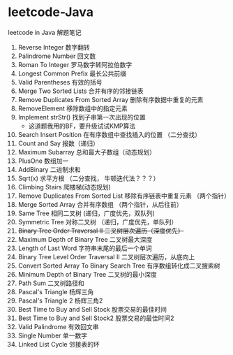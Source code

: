 # leetcode-Java
leetcode in Java  解题笔记

1. Reverse Integer 数字翻转
2. Palindrome Number 回文数
3. Roman To Integer 罗马数字转阿拉伯数字
4. Longest Common Prefix 最长公共前缀
5. Valid Parentheses 有效的括号
6. Merge Two Sorted Lists 合并有序的邻接链表
7. Remove Duplicates From Sorted Array 删除有序数据中重复的元素
8. RemoveElement 移除数组中的指定元素
9. Implement strStr() 找到子串第一次出现的位置
    - 这道题我用的BF，要升级试试KMP算法
10. Search Insert Position 在有序数组中查找插入的位置 （二分查找）
11. Count and Say 报数（递归）
12. Maximum Subarray 总和最大子数组（动态规划）
13. PlusOne 数组加一
14. AddBinary 二进制求和
15. Sqrt(x) 求平方根 （二分查找， 牛顿迭代法？？？）
16. Climbing Stairs 爬楼梯(动态规划)
17. Remove Duplicates From Sorted List 移除有序链表中重复元素 （两个指针）
18. Merge Sorted Array 合并有序数组 （两个指针，从后往前）
19. Same Tree 相同二叉树 (递归，广度优先，双队列)
20. Symmetric Tree 对称二叉树 （递归，广度优先，单队列）
21. ~~Binary Tree Order Traversal II 二叉树层次遍历（深度优先）~~
22. Maximum Depth of Binary Tree 二叉树最大深度
23. Length of Last Word 字符串末尾的最后一个单词
24. Binary Tree Level Order Traversal II 二叉树层次遍历，从底向上
25. Convert Sorted Array To Binary Search Tree 有序数组转化成二叉搜索树
26. Minimum Depth of Binary Tree 二叉树的最小深度
27. Path Sum 二叉树路径和
28. Pascal's Triangle 杨辉三角
29. Pascal's Triangle 2 杨辉三角2 
30. Best Time to Buy and Sell Stock 股票交易的最佳时间
31. Best Time to Buy and Sell Stock2 股票交易的最佳时间2
32. Valid Palindrome 有效回文串
33. Single Number 单一数字
34. Linked List Cycle 邻接表的环